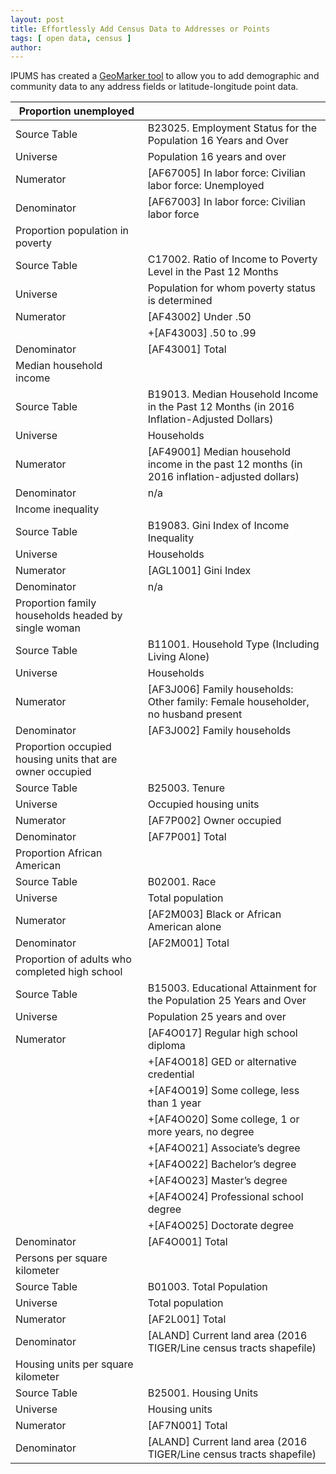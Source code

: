 ```yaml
---
layout: post
title: Effortlessly Add Census Data to Addresses or Points
tags: [ open data, census ]
author:
---
```


IPUMS has created a [GeoMarker tool](https://data.geomarker.ipums.org/?_ga=2.220932060.550554238.1556829841-165890023.1556660585) to allow you to add demographic and community data to any address fields or latitude-longitude point data. 


| Proportion unemployed                                     |                                                                                              |
|-----------------------------------------------------------|----------------------------------------------------------------------------------------------|
| Source Table                                              | B23025. Employment Status for the Population 16 Years and Over                               |
| Universe                                                  | Population 16 years and over                                                                 |
| Numerator                                                 | [AF67005] In labor force: Civilian labor force: Unemployed                                   |
| Denominator                                               | [AF67003] In labor force: Civilian labor force                                               |
| Proportion population in poverty                          |                                                                                              |
| Source Table                                              | C17002. Ratio of Income to Poverty Level in the Past 12 Months                               |
| Universe                                                  | Population for whom poverty status is determined                                             |
| Numerator                                                 | [AF43002] Under .50                                                                          |
|                                                           | +[AF43003] .50 to .99                                                                        |
| Denominator                                               | [AF43001] Total                                                                              |
| Median household income                                   |                                                                                              |
| Source Table                                              | B19013. Median Household Income in the Past 12 Months (in 2016 Inflation-Adjusted Dollars)   |
| Universe                                                  | Households                                                                                   |
| Numerator                                                 | [AF49001] Median household income in the past 12 months (in 2016 inflation-adjusted dollars) |
| Denominator                                               | n/a                                                                                          |
| Income inequality                                         |                                                                                              |
| Source Table                                              | B19083. Gini Index of Income Inequality                                                      |
| Universe                                                  | Households                                                                                   |
| Numerator                                                 | [AGL1001] Gini Index                                                                         |
| Denominator                                               | n/a                                                                                          |
| Proportion family households headed by single woman       |                                                                                              |
| Source Table                                              | B11001. Household Type (Including Living Alone)                                              |
| Universe                                                  | Households                                                                                   |
| Numerator                                                 | [AF3J006] Family households: Other family: Female householder, no husband present            |
| Denominator                                               | [AF3J002] Family households                                                                  |
| Proportion occupied housing units that are owner occupied |                                                                                              |
| Source Table                                              | B25003. Tenure                                                                               |
| Universe                                                  | Occupied housing units                                                                       |
| Numerator                                                 | [AF7P002] Owner occupied                                                                     |
| Denominator                                               | [AF7P001] Total                                                                              |
| Proportion African American                               |                                                                                              |
| Source Table                                              | B02001. Race                                                                                 |
| Universe                                                  | Total population                                                                             |
| Numerator                                                 | [AF2M003] Black or African American alone                                                    |
| Denominator                                               | [AF2M001] Total                                                                              |
| Proportion of adults who completed high school            |                                                                                              |
| Source Table                                              | B15003. Educational Attainment for the Population 25 Years and Over                          |
| Universe                                                  | Population 25 years and over                                                                 |
| Numerator                                                 | [AF4O017] Regular high school diploma                                                        |
|                                                           | +[AF4O018] GED or alternative credential                                                     |
|                                                           | +[AF4O019] Some college, less than 1 year                                                    |
|                                                           | +[AF4O020] Some college, 1 or more years, no degree                                          |
|                                                           | +[AF4O021] Associate’s degree                                                                |
|                                                           | +[AF4O022] Bachelor’s degree                                                                 |
|                                                           | +[AF4O023] Master’s degree                                                                   |
|                                                           | +[AF4O024] Professional school degree                                                        |
|                                                           | +[AF4O025] Doctorate degree                                                                  |
| Denominator                                               | [AF4O001] Total                                                                              |
| Persons per square kilometer                              |                                                                                              |
| Source Table                                              | B01003. Total Population                                                                     |
| Universe                                                  | Total population                                                                             |
| Numerator                                                 | [AF2L001] Total                                                                              |
| Denominator                                               | [ALAND] Current land area (2016 TIGER/Line census tracts shapefile)                          |
| Housing units per square kilometer                        |                                                                                              |
| Source Table                                              | B25001. Housing Units                                                                        |
| Universe                                                  | Housing units                                                                                |
| Numerator                                                 | [AF7N001] Total                                                                              |
| Denominator                                               | [ALAND] Current land area (2016 TIGER/Line census tracts shapefile)         
